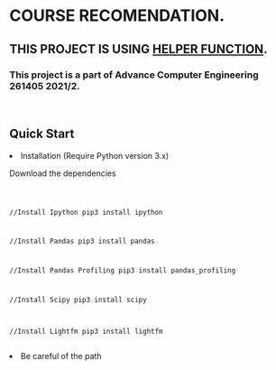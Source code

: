 # COURSE RECOMENDATION.
## THIS PROJECT IS USING [HELPER FUNCTION](https://github.com/aayushmnit/cookbook).
### This project is a part of Advance Computer Engineering 261405 2021/2.
<br>

## Quick Start
<li>
Installation (Require Python version 3.x)
</li>
<p>Download the dependencies</p>
<div class="highlighter-rouge"><div class="highlight"><pre class="highlight">
<code>

//Install Ipython
pip3 install ipython

//Install Pandas
pip3 install pandas

//Install Pandas Profiling
pip3 install pandas_profiling

//Install Scipy
pip3 install scipy

//Install Lightfm
pip3 install lightfm
</code>
</pre></div></div>
<li>
Be careful of the path
</li>
